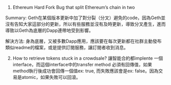 1. Ethereum Hard Fork Bug that split Ethereum’s chain in two

Summary: Geth在某個版本更新中加了對分裂（分叉）避免的code，因為Geth並沒有告知大家這部分的更新，所以有些服務並沒有及時更新，導致分叉產生，進而導致以Geth為底層的Dapp連帶地受到影響。

解決方法: 身為底層，又被多數Dapp應用，應該要在每次更新都在社群主動發布類似readme的檔案，或是提供訂閱服務，讓訂閱者收到消息。

2. How to retrieve tokens stuck in a crowdsale?
讓智能合約都implente 一個interface，而這個interface中的transfer method 必須有回傳值，如果method執行後成功會回傳一個值ex: true, 而失敗應該會是ex: false。因為交易是atomic，如果失敗可以回滾。

